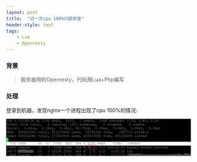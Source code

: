 ```yaml
---
layout: post
title:  "记一次cpu 100%问题排查"
header-style: text
tags: 
	- Lua
	- Openresty
---
```


### 背景

>服务器用的Openresty，代码用Lua+Php编写

### 处理

登录到机器，发现nginx一个进程出现了cpu 100%的情况:

![](/static/img/2020/cpu-100.jpg)



